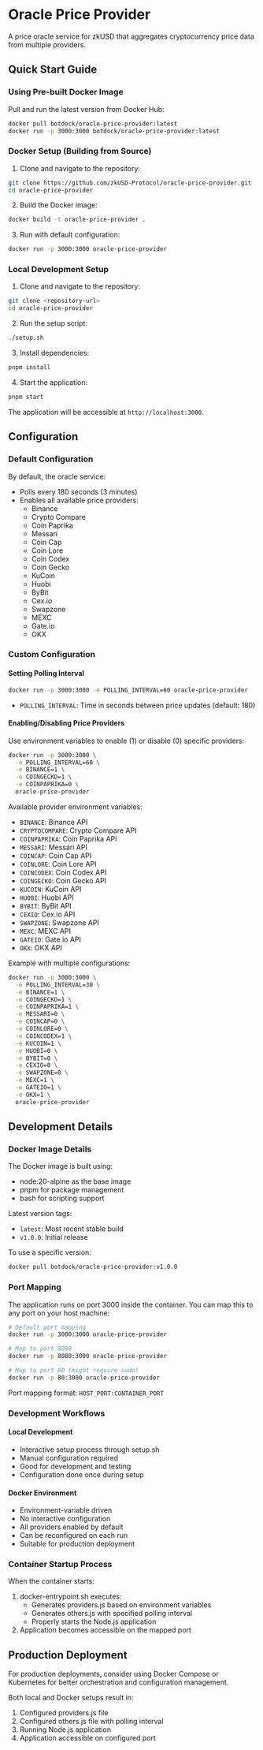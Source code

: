 # Oracle Price Provider

A price oracle service for zkUSD that aggregates cryptocurrency price data from multiple providers.

## Quick Start Guide

### Using Pre-built Docker Image

Pull and run the latest version from Docker Hub:

```bash
docker pull botdock/oracle-price-provider:latest
docker run -p 3000:3000 botdock/oracle-price-provider:latest
```

### Docker Setup (Building from Source)

1. Clone and navigate to the repository:

```bash
git clone https://github.com/zkUSD-Protocol/oracle-price-provider.git
cd oracle-price-provider
```

2. Build the Docker image:

```bash
docker build -t oracle-price-provider .
```

3. Run with default configuration:

```bash
docker run -p 3000:3000 oracle-price-provider
```

### Local Development Setup

1. Clone and navigate to the repository:

```bash
git clone <repository-url>
cd oracle-price-provider
```

2. Run the setup script:

```bash
./setup.sh
```

3. Install dependencies:

```bash
pnpm install
```

4. Start the application:

```bash
pnpm start
```

The application will be accessible at `http://localhost:3000`.

## Configuration

### Default Configuration

By default, the oracle service:

- Polls every 180 seconds (3 minutes)
- Enables all available price providers:
  - Binance
  - Crypto Compare
  - Coin Paprika
  - Messari
  - Coin Cap
  - Coin Lore
  - Coin Codex
  - Coin Gecko
  - KuCoin
  - Huobi
  - ByBit
  - Cex.io
  - Swapzone
  - MEXC
  - Gate.io
  - OKX

### Custom Configuration

#### Setting Polling Interval

```bash
docker run -p 3000:3000 -e POLLING_INTERVAL=60 oracle-price-provider
```

- `POLLING_INTERVAL`: Time in seconds between price updates (default: 180)

#### Enabling/Disabling Price Providers

Use environment variables to enable (1) or disable (0) specific providers:

```bash
docker run -p 3000:3000 \
  -e POLLING_INTERVAL=60 \
  -e BINANCE=1 \
  -e COINGECKO=1 \
  -e COINPAPRIKA=0 \
  oracle-price-provider
```

Available provider environment variables:

- `BINANCE`: Binance API
- `CRYPTOCOMPARE`: Crypto Compare API
- `COINPAPRIKA`: Coin Paprika API
- `MESSARI`: Messari API
- `COINCAP`: Coin Cap API
- `COINLORE`: Coin Lore API
- `COINCODEX`: Coin Codex API
- `COINGECKO`: Coin Gecko API
- `KUCOIN`: KuCoin API
- `HUOBI`: Huobi API
- `BYBIT`: ByBit API
- `CEXIO`: Cex.io API
- `SWAPZONE`: Swapzone API
- `MEXC`: MEXC API
- `GATEIO`: Gate.io API
- `OKX`: OKX API

Example with multiple configurations:

```bash
docker run -p 3000:3000 \
  -e POLLING_INTERVAL=30 \
  -e BINANCE=1 \
  -e COINGECKO=1 \
  -e COINPAPRIKA=1 \
  -e MESSARI=0 \
  -e COINCAP=0 \
  -e COINLORE=0 \
  -e COINCODEX=1 \
  -e KUCOIN=1 \
  -e HUOBI=0 \
  -e BYBIT=0 \
  -e CEXIO=0 \
  -e SWAPZONE=0 \
  -e MEXC=1 \
  -e GATEIO=1 \
  -e OKX=1 \
  oracle-price-provider
```

## Development Details

### Docker Image Details

The Docker image is built using:

- node:20-alpine as the base image
- pnpm for package management
- bash for scripting support

Latest version tags:

- `latest`: Most recent stable build
- `v1.0.0`: Initial release

To use a specific version:

```bash
docker pull botdock/oracle-price-provider:v1.0.0
```

### Port Mapping

The application runs on port 3000 inside the container. You can map this to any port on your host machine:

```bash
# Default port mapping
docker run -p 3000:3000 oracle-price-provider

# Map to port 8080
docker run -p 8080:3000 oracle-price-provider

# Map to port 80 (might require sudo)
docker run -p 80:3000 oracle-price-provider
```

Port mapping format: `HOST_PORT:CONTAINER_PORT`

### Development Workflows

#### Local Development

- Interactive setup process through setup.sh
- Manual configuration required
- Good for development and testing
- Configuration done once during setup

#### Docker Environment

- Environment-variable driven
- No interactive configuration
- All providers enabled by default
- Can be reconfigured on each run
- Suitable for production deployment

### Container Startup Process

When the container starts:

1. docker-entrypoint.sh executes:
   - Generates providers.js based on environment variables
   - Generates others.js with specified polling interval
   - Properly starts the Node.js application
2. Application becomes accessible on the mapped port

## Production Deployment

For production deployments, consider using Docker Compose or Kubernetes for better orchestration and configuration management.

Both local and Docker setups result in:

1. Configured providers.js file
2. Configured others.js file with polling interval
3. Running Node.js application
4. Application accessible on configured port
